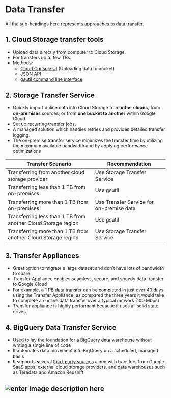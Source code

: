 # Data Transfer

All the sub-headings here represents approaches to data transfer.

## 1. Cloud Storage transfer tools

 - Upload data directly from computer to Cloud Storage.
 - For transfers up to few TBs.
 - Methods: 
	 - [Cloud Console UI](https://cloud.google.com/storage/docs/cloud-console#_uploadingdata) (Uploading data to bucket)
	 - [JSON API](https://cloud.google.com/storage/docs/json_api)
	 - [gsutil command line interface](https://cloud.google.com/storage/docs/quickstart-gsutil#upload_an_object_into_your_bucket)


## 2. Storage Transfer Service

 - Quickly import online data into Cloud Storage from **other clouds**, from **on-premises** sources, or from **one bucket to another** within Google Cloud.
 - Set up recurring transfer jobs.
 - A managed solution which handles retries and provides detailed transfer logging.
 - The on-premise transfer service minimizes the transfer time by utilizing the maximum available bandwidth and by applying performance optimizations

| Transfer Scenario | Recommendation |
|--|--|
| Transferring from another cloud storage provider | Use Storage Transfer Service |
| Transferring less than 1 TB from on-premises | Use gsutil |
| Transferring more than 1 TB from on-premises | Use Transfer Service for on-premise data |
| Transferring less than 1 TB from another Cloud Storage region | Use gsutil |
| Transferring more than 1 TB from another Cloud Storage region | Use Storage Transfer Service |


## 3. Transfer Appliances
- Great option to migrate a large dataset and don’t have lots of bandwidth to spare
- Transfer Appliance enables seamless, secure, and speedy data transfer to Google Cloud
- For example, a 1 PB data transfer can be completed in just over 40 days using the Transfer Appliance, as compared the three years it would take to complete an online data transfer over a typical network (100 Mbps)
- Transfer appliance is highly performant because it uses all solid state drives

## 4. BigQuery Data Transfer Service
- Used to lay the foundation for a BigQuery data warehouse without writing a single line of code
- It automates data movement into BigQuery on a scheduled, managed basis
- It supports several [third-party sources](https://cloud.google.com/bigquery-transfer/docs/introduction#supported_data_sources) along with transfers from Google SaaS apps, external cloud storage providers. and data warehouses such as Teradata and Amazon Redshift

![enter image description here](https://storage.googleapis.com/gweb-cloudblog-publish/images/Data-Transfer-Service_v03-30-21.max-2000x2000.jpeg)
- 
